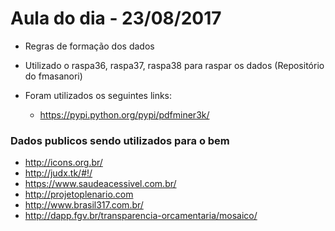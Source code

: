 # Aula do dia - 23/08/2017

* Regras de formação dos dados

* Utilizado o raspa36, raspa37, raspa38 para raspar os dados (Repositório do fmasanori)

* Foram utilizados os seguintes links:
  * https://pypi.python.org/pypi/pdfminer3k/

### Dados publicos sendo utilizados para o bem

* http://icons.org.br/
* http://judx.tk/#!/
* https://www.saudeacessivel.com.br/
* http://projetoplenario.com
* http://www.brasil317.com.br/ 
* http://dapp.fgv.br/transparencia-orcamentaria/mosaico/
